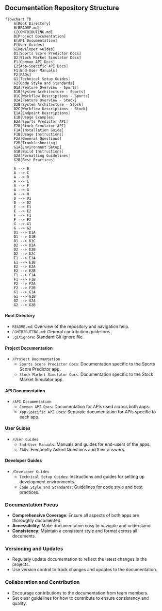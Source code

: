 ## Documentation Repository Structure

```mermaid
flowchart TD
    A[Root Directory]
    B[README.md]
    C[CONTRIBUTING.md]
    D[Project Documentation]
    E[API Documentation]
    F[User Guides]
    G[Developer Guides]
    D1[Sports Score Predictor Docs]
    D2[Stock Market Simulator Docs]
    E1[Common API Docs]
    E2[App-Specific API Docs]
    F1[End-User Manuals]
    F2[FAQs]
    G1[Technical Setup Guides]
    G2[Code Style and Standards]
    D1A[Feature Overview - Sports]
    D1B[System Architecture - Sports]
    D1C[Workflow Descriptions - Sports]
    D2A[Feature Overview - Stock]
    D2B[System Architecture - Stock]
    D2C[Workflow Descriptions - Stock]
    E1A[Endpoint Descriptions]
    E1B[Usage Examples]
    E2A[Sports Predictor API]
    E2B[Stock Simulator API]
    F1A[Installation Guide]
    F1B[Usage Instructions]
    F2A[General Questions]
    F2B[Troubleshooting]
    G1A[Environment Setup]
    G1B[Build Instructions]
    G2A[Formatting Guidelines]
    G2B[Best Practices]

    A --> B
    A --> C
    A --> D
    A --> E
    A --> F
    A --> G
    A --> H
    D --> D1
    D --> D2
    E --> E1
    E --> E2
    F --> F1
    F --> F2
    G --> G1
    G --> G2
    D1 --> D1A
    D1 --> D1B
    D1 --> D1C
    D2 --> D2A
    D2 --> D2B
    D2 --> D2C
    E1 --> E1A
    E1 --> E1B
    E2 --> E2A
    E2 --> E2B
    F1 --> F1A
    F1 --> F1B
    F2 --> F2A
    F2 --> F2B
    G1 --> G1A
    G1 --> G1B
    G2 --> G2A
    G2 --> G2B
```

#### Root Directory
- `README.md`: Overview of the repository and navigation help.
- `CONTRIBUTING.md`: General contribution guidelines.
- `.gitignore`: Standard Git ignore file.

#### Project Documentation
- `/Project Documentation`
  - `Sports Score Predictor Docs`: Documentation specific to the Sports Score Predictor app.
  - `Stock Market Simulator Docs`: Documentation specific to the Stock Market Simulator app.

#### API Documentation
- `/API Documentation`
  - `Common API Docs`: Documentation for APIs used across both apps.
  - `App-Specific API Docs`: Separate documentation for APIs specific to each app.

#### User Guides
- `/User Guides`
  - `End-User Manuals`: Manuals and guides for end-users of the apps.
  - `FAQs`: Frequently Asked Questions and their answers.

#### Developer Guides
- `/Developer Guides`
  - `Technical Setup Guides`: Instructions and guides for setting up development environments.
  - `Code Style and Standards`: Guidelines for code style and best practices.

### Documentation Focus
- **Comprehensive Coverage**: Ensure all aspects of both apps are thoroughly documented.
- **Accessibility**: Make documentation easy to navigate and understand.
- **Consistency**: Maintain a consistent style and format across all documents.

### Versioning and Updates
- Regularly update documentation to reflect the latest changes in the projects.
- Use version control to track changes and updates to the documentation.

### Collaboration and Contribution
- Encourage contributions to the documentation from team members.
- Set clear guidelines for how to contribute to ensure consistency and quality.

